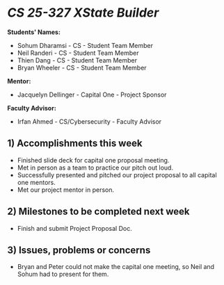 # *CS 25-327 XState Builder*

**Students' Names:**
 - Sohum Dharamsi - CS - Student Team Member
 - Neil Randeri - CS - Student Team Member
 - Thien Dang - CS - Student Team Member
 - Bryan Wheeler - CS - Student Team Member
   
**Mentor:**
 - Jacquelyn Dellinger - Capital One - Project Sponsor
   
**Faculty Advisor:**
 - Irfan Ahmed - CS/Cybersecurity - Faculty Advisor
 
## 1) Accomplishments this week ##
   - Finished slide deck for capital one proposal meeting.
   - Met in person as a team to practice our pitch out loud.
   - Successfully presented and pitched our project proposal to all capital one mentors.
   - Met our project mentor in person.

## 2) Milestones to be completed next week ##
   - Finish and submit Project Proposal Doc.

## 3) Issues, problems or concerns ##
   - Bryan and Peter could not make the capital one meeting, so Neil and Sohum had to present for them.
   

